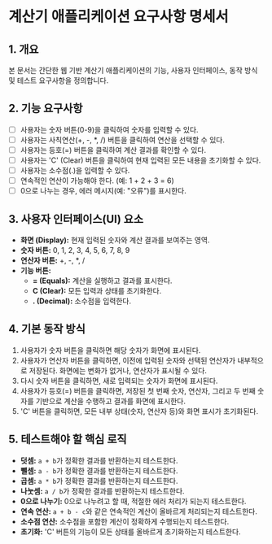# 계산기 애플리케이션 요구사항 명세서

## 1. 개요
본 문서는 간단한 웹 기반 계산기 애플리케이션의 기능, 사용자 인터페이스, 동작 방식 및 테스트 요구사항을 정의합니다.

## 2. 기능 요구사항
- [ ] 사용자는 숫자 버튼(0-9)을 클릭하여 숫자를 입력할 수 있다.
- [ ] 사용자는 사칙연산(+, -, *, /) 버튼을 클릭하여 연산을 선택할 수 있다.
- [ ] 사용자는 등호(=) 버튼을 클릭하여 계산 결과를 확인할 수 있다.
- [ ] 사용자는 'C' (Clear) 버튼을 클릭하여 현재 입력된 모든 내용을 초기화할 수 있다.
- [ ] 사용자는 소수점(.)을 입력할 수 있다.
- [ ] 연속적인 연산이 가능해야 한다. (예: 1 + 2 + 3 = 6)
- [ ] 0으로 나누는 경우, 에러 메시지(예: "오류")를 표시한다.

## 3. 사용자 인터페이스(UI) 요소
- **화면 (Display):** 현재 입력된 숫자와 계산 결과를 보여주는 영역.
- **숫자 버튼:** 0, 1, 2, 3, 4, 5, 6, 7, 8, 9
- **연산자 버튼:** +, -, *, /
- **기능 버튼:**
    - **= (Equals):** 계산을 실행하고 결과를 표시한다.
    - **C (Clear):** 모든 입력과 상태를 초기화한다.
    - **. (Decimal):** 소수점을 입력한다.

## 4. 기본 동작 방식
1.  사용자가 숫자 버튼을 클릭하면 해당 숫자가 화면에 표시된다.
2.  사용자가 연산자 버튼을 클릭하면, 이전에 입력된 숫자와 선택된 연산자가 내부적으로 저장된다. 화면에는 변화가 없거나, 연산자가 표시될 수 있다.
3.  다시 숫자 버튼을 클릭하면, 새로 입력되는 숫자가 화면에 표시된다.
4.  사용자가 등호(=) 버튼을 클릭하면, 저장된 첫 번째 숫자, 연산자, 그리고 두 번째 숫자를 기반으로 계산을 수행하고 결과를 화면에 표시한다.
5.  'C' 버튼을 클릭하면, 모든 내부 상태(숫자, 연산자 등)와 화면 표시가 초기화된다.

## 5. 테스트해야 할 핵심 로직
- **덧셈:** `a + b`가 정확한 결과를 반환하는지 테스트한다.
- **뺄셈:** `a - b`가 정확한 결과를 반환하는지 테스트한다.
- **곱셈:** `a * b`가 정확한 결과를 반환하는지 테스트한다.
- **나눗셈:** `a / b`가 정확한 결과를 반환하는지 테스트한다.
- **0으로 나누기:** 0으로 나누려고 할 때, 적절한 에러 처리가 되는지 테스트한다.
- **연속 연산:** `a + b - c`와 같은 연속적인 계산이 올바르게 처리되는지 테스트한다.
- **소수점 연산:** 소수점을 포함한 계산이 정확하게 수행되는지 테스트한다.
- **초기화:** 'C' 버튼의 기능이 모든 상태를 올바르게 초기화하는지 테스트한다.
